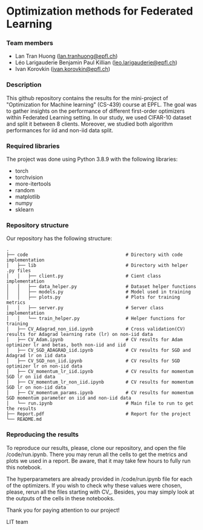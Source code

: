 # Optimization methods for Federated Learning

### Team members

* Lan Tran Huong (lan.tranhuong@epfl.ch)
* Léo Larigauderie Benjamin Paul Killian (leo.larigauderie@epfl.ch) 
* Ivan Korovkin (ivan.korovkin@epfl.ch)

### Description

This github repository contains the results for the mini-project of "Optimization for Machine learning" (CS-439) course at EPFL. The goal was to gather insights on the performance of different first-order optimizers within Federated Learning setting. In our study, we used CIFAR-10 dataset and split it between 8 clients. Moreover, we studied both algorithm performances for iid and non-iid data split.


### Required libraries

The project was done using Python 3.8.9 with the following libraries:
* torch
* torchvision
* more-itertools
* random
* matplotlib
* numpy
* sklearn

### Repository structure

Our repository has the following structure:
```
.
├── code                                    # Directory with code implementation
│   ├── lib                                 # Directory with helper .py files
│   │   ├── client.py                       # Cient class implementation
│   │   ├── data_helper.py                  # Dataset helper functions
│   │   ├── models.py                       # Model used in training
│   │   ├── plots.py                        # Plots for training metrics
│   │   ├── server.py                       # Server class implementation
│   │   └── train_helper.py                 # Helper functions for training
│   ├── CV_Adagrad_non_iid.ipynb            # Cross validation(CV) results for Adagrad learning rate (lr) on non-iid data
│   ├── CV_Adam.ipynb                       # CV results for Adam optimizer lr and betas, both non-iid and iid
│   ├── CV_SGD_ADAGRAD_iid.ipynb            # CV results for SGD and Adagrad lr on iid data
│   ├── CV_SGD_non_iid.ipynb                # CV results for SGD optimizer lr on non-iid data
│   ├── CV_momentum_lr_iid.ipynb            # CV results for momentum SGD lr on iid data
│   ├── CV_momentum_lr_non_iid.ipynb        # CV results for momentum SGD lr on non-iid data
│   ├── CV_momentum_params.ipynb            # CV results for momentum SGD momentum parameter on iid and non-iid data
│   └── run.ipynb                           # Main file to run to get the results
├── Report.pdf                              # Report for the project
└── README.md
```

### Reproducing the results
To reproduce our results, please, clone our repository, and open the file /code/run.ipynb. There you may rerun all the cells to get the metrics and plots we used in a report. Be aware, that it may take few hours to fully run this notebook. 

The hyperparameters are already provided in /code/run.ipynb file for each of the optimizers. If you wish to check why these values were chosen, please, rerun all the files starting with CV_. Besides, you may simply look at the outputs of the cells in these notebooks.


Thank you for paying attention to our project!

LIT team
